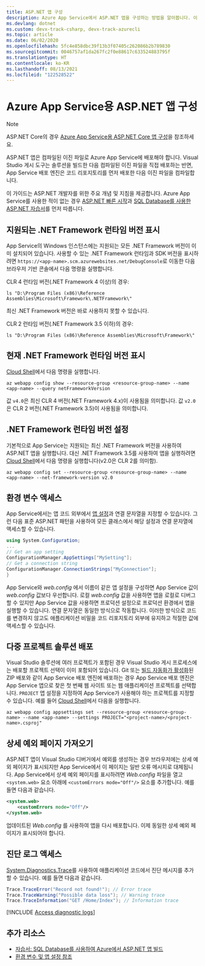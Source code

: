 ```yaml
---
title: ASP.NET 앱 구성
description: Azure App Service에서 ASP.NET 앱을 구성하는 방법을 알아봅니다. 이 문서에서는 가장 일반적인 구성 작업을 보여줍니다.
ms.devlang: dotnet
ms.custom: devx-track-csharp, devx-track-azurecli
ms.topic: article
ms.date: 06/02/2020
ms.openlocfilehash: 5fc4e858dbc39f13b3f07405c262086b2b789830
ms.sourcegitcommit: 0046757af1da267fc2f0e88617c633524883795f
ms.translationtype: HT
ms.contentlocale: ko-KR
ms.lasthandoff: 08/13/2021
ms.locfileid: "122528522"
---
```

# <a name="configure-an-aspnet-app-for-azure-app-service"></a>Azure App Service용 ASP.NET 앱 구성

> [!NOTE]
> ASP.NET Core의 경우 [Azure App Service용 ASP.NET Core 앱 구성](configure-language-dotnetcore.md)을 참조하세요.

ASP.NET 앱은 컴파일된 이진 파일로 Azure App Service에 배포해야 합니다. Visual Studio 게시 도구는 솔루션을 빌드한 다음 컴파일된 이진 파일을 직접 배포하는 반면, App Service 배포 엔진은 코드 리포지토리를 먼저 배포한 다음 이진 파일을 컴파일합니다.

이 가이드는 ASP.NET 개발자를 위한 주요 개념 및 지침을 제공합니다. Azure App Service를 사용한 적이 없는 경우 [ASP.NET 빠른 시작](./quickstart-dotnetcore.md?tabs=netframework48)과 [SQL Database를 사용한 ASP.NET 자습서](app-service-web-tutorial-dotnet-sqldatabase.md)를 먼저 따릅니다.

## <a name="show-supported-net-framework-runtime-versions"></a>지원되는 .NET Framework 런타임 버전 표시

App Service의 Windows 인스턴스에는 지원되는 모든 .NET Framework 버전이 이미 설치되어 있습니다. 사용할 수 있는 .NET Framework 런타임과 SDK 버전을 표시하려면 `https://<app-name>.scm.azurewebsites.net/DebugConsole`로 이동한 다음 브라우저 기반 콘솔에서 다음 명령을 실행합니다.

CLR 4 런타임 버전(.NET Framework 4 이상)의 경우:

```CMD
ls "D:\Program Files (x86)\Reference Assemblies\Microsoft\Framework\.NETFramework\"
```

최신 .NET Framework 버전은 바로 사용하지 못할 수 있습니다.

CLR 2 런타임 버전(.NET Framework 3.5 이하)의 경우:

```CMD
ls "D:\Program Files (x86)\Reference Assemblies\Microsoft\Framework\"
```

## <a name="show-current-net-framework-runtime-version"></a>현재 .NET Framework 런타임 버전 표시

[Cloud Shell](https://shell.azure.com)에서 다음 명령을 실행합니다.

```azurecli-interactive
az webapp config show --resource-group <resource-group-name> --name <app-name> --query netFrameworkVersion
```

값 `v4.0`은 최신 CLR 4 버전(.NET Framework 4.x)이 사용됨을 의미합니다. 값 `v2.0`은 CLR 2 버전(.NET Framework 3.5)이 사용됨을 의미합니다.

## <a name="set-net-framework-runtime-version"></a>.NET Framework 런타임 버전 설정

기본적으로 App Service는 지원되는 최신 .NET Framework 버전을 사용하여 ASP.NET 앱을 실행합니다. 대신 .NET Framework 3.5를 사용하여 앱을 실행하려면 [Cloud Shell](https://shell.azure.com)에서 다음 명령을 실행합니다(v2.0은 CLR 2를 의미함).

```azurecli-interactive
az webapp config set --resource-group <resource-group-name> --name <app-name> --net-framework-version v2.0
```

## <a name="access-environment-variables"></a>환경 변수 액세스

App Service에서는 앱 코드 외부에서 [앱 설정](configure-common.md#configure-app-settings)과 연결 문자열을 지정할 수 있습니다. 그런 다음 표준 ASP.NET 패턴을 사용하여 모든 클래스에서 해당 설정과 연결 문자열에 액세스할 수 있습니다.

```csharp
using System.Configuration;
...
// Get an app setting
ConfigurationManager.AppSettings["MySetting"];
// Get a connection string
ConfigurationManager.ConnectionStrings["MyConnection"];
}
```

App Service와 *web.config* 에서 이름이 같은 앱 설정을 구성하면 App Service 값이 *web.config* 값보다 우선합니다. 로컬 *web.config* 값을 사용하면 앱을 로컬로 디버그할 수 있지만 App Service 값을 사용하면 프로덕션 설정으로 프로덕션 환경에서 앱을 실행할 수 있습니다. 연결 문자열은 동일한 방식으로 작동합니다. 이러한 방식으로 코드를 변경하지 않고도 애플리케이션 비밀을 코드 리포지토리 외부에 유지하고 적절한 값에 액세스할 수 있습니다.

## <a name="deploy-multi-project-solutions"></a>다중 프로젝트 솔루션 배포

Visual Studio 솔루션에 여러 프로젝트가 포함된 경우 Visual Studio 게시 프로세스에는 배포할 프로젝트 선택이 이미 포함되어 있습니다. Git 또는 [빌드 자동화가 활성화](deploy-zip.md#enable-build-automation)된 ZIP 배포와 같이 App Service 배포 엔진에 배포하는 경우 App Service 배포 엔진은 App Service 앱으로 찾은 첫 번째 웹 사이트 또는 웹 애플리케이션 프로젝트를 선택합니다. `PROJECT` 앱 설정을 지정하여 App Service가 사용해야 하는 프로젝트를 지정할 수 있습니다. 예를 들어 [Cloud Shell](https://shell.azure.com)에서 다음을 실행합니다.

```azurecli-interactive
az webapp config appsettings set --resource-group <resource-group-name> --name <app-name> --settings PROJECT="<project-name>/<project-name>.csproj"
```

## <a name="get-detailed-exceptions-page"></a>상세 예외 페이지 가져오기

ASP.NET 앱이 Visual Studio 디버거에서 예외를 생성하는 경우 브라우저에는 상세 예외 페이지가 표시되지만 App Service에서 이 페이지는 일반 오류 메시지로 대체됩니다. App Service에서 상세 예외 페이지를 표시하려면 *Web.config* 파일을 열고 `<system.web>` 요소 아래에 `<customErrors mode="Off"/>` 요소를 추가합니다. 예를 들면 다음과 같습니다.

```xml
<system.web>
    <customErrors mode="Off"/>
</system.web>
```

업데이트된 *Web.config* 를 사용하여 앱을 다시 배포합니다. 이제 동일한 상세 예외 페이지가 표시되어야 합니다.

## <a name="access-diagnostic-logs"></a>진단 로그 액세스

[System.Diagnostics.Trace](/dotnet/api/system.diagnostics.trace)를 사용하여 애플리케이션 코드에서 진단 메시지를 추가할 수 있습니다. 예를 들면 다음과 같습니다. 

```csharp
Trace.TraceError("Record not found!"); // Error trace
Trace.TraceWarning("Possible data loss"); // Warning trace
Trace.TraceInformation("GET /Home/Index"); // Information trace
```

[!INCLUDE [Access diagnostic logs](../../includes/app-service-web-logs-access-no-h.md)]

## <a name="more-resources"></a>추가 리소스

- [자습서: SQL Database를 사용하여 Azure에서 ASP.NET 앱 빌드](app-service-web-tutorial-dotnet-sqldatabase.md)
- [환경 변수 및 앱 설정 참조](reference-app-settings.md)